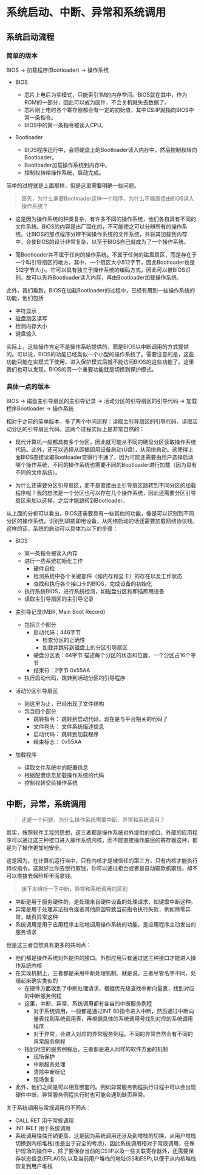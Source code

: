 系统启动、中断、异常和系统调用
============================

## 系统启动流程

### 简单的版本

BIOS -> 加载程序(Bootloader) -> 操作系统

+ BIOS
	- 芯片上电后为实模式，只能索引1M的内存空间。BIOS就在其中，作为ROM的一部分，因此可以成为固件，不会关机就失去数据了。
	- 芯片刚上电时各个寄存器都会有一定的初始值，其中CS:IP就指向BIOS中第一条指令。
	- BIOS中的第一条指令被读入CPU。

+ Bootloader
	- BIOS程序运行中，会将硬盘上的Bootloader读入内存中，然后控制权转向Bootloader。
	- Bootloader加载操作系统到内存中。
	- 控制权转给操作系统，启动完成。

简单的过程就是上面那样，但是这里需要明确一些问题。

> 首先，为什么需要Bootloader这样一个程序，为什么不能直接由BIOS读入操作系统？

+ 这是因为操作系统的种类复杂，有许多不同的操作系统，他们各自具有不同的文件系统。BIOS的内容是出厂固化的，不可能使之可以分辨所有的操作系统。让BIOS的那点程序分辨不同操作系统的文件系统，并将其加载到内存中，会使BIOS的设计非常复杂，以至于BIOS自己就成为了一个操作系统。

+ 而Bootloader并不属于任何的操作系统，不属于任何的磁盘扇区，而是存在于一个叫引导扇区的地方，其中，一个扇区大小512字节，因此Bootloader也是512字节大小。它可以具有独立于操作系统的编码方式，因此可以被BIOS识别。故可以先将Bootloader读入内存，再由Bootloader加载操作系统。

此外，我们看到，BIOS在加载Bootloader的过程中，已经有用到一些操作系统的功能，他们包括

+ 字符显示
+ 磁盘扇区读写
+ 检测内存大小
+ 键盘输入

实际上，这些操作肯定不是操作系统提供的，而是BIOS以中断调用的方式提供的。可以说，BIOS的功能已经类似一个小型的操作系统了。需要注意的是，这些功能只能在实模式下使用，进入保护模式后就不能访问BIOS的这些功能了。这里我们也可以发现，BIOS的另一个重要功能就是切换到保护模式。

### 具体一点的版本

BIOS -> 磁盘主引导扇区的主引导记录 -> 活动分区的引导扇区的引导代码 -> 加载程序Bootloader -> 操作系统

相对于之前的简单版本，多了两个中间流程：读取主引导扇区的引导代码，读取活动分区的引导扇区代码。这两个过程实际上是非常自然的：

+ 现代计算机一般都具有多个分区，因此就可能从不同的硬盘分区读取操作系统代码。此外，还可以选择从即插即用设备启动(U盘)，从网络启动。这使得上面BIOS直接读取Bootloader变得行不通了，因为可能还需要由用户选择启动哪个操作系统，不同的操作系统也需要不同的Bootloader进行加载（因为具有不同的文件系统）。

+ 为什么还需要分区引导扇区，而不是直接由主引导扇区跳转到不同分区的加载程序呢？我的想法是一个分区也可以存在几个操作系统，因此还需要分区引导扇区来加以选择，之后才能跳转到Bootloader。

从上面的分析可以看出，BIOS还需要具有一些其他的功能，像是可以识别到不同分区的操作系统，识别到即插即用设备，从网络启动的话还需要加载网络协议栈。这样的话，系统的启动可以具体为以下的步骤：

+ BIOS
	- 第一条指令被读入内存
	- 进行一些系统初始化工作
		+ 硬件自检
		+ 检测系统中各个关键部件（如内存和显卡）的存在以及工作状态
		+ 查找和执行各个接口卡的BIOS，完成设备的初始化
	- 执行系统BIOS，进行系统检测，如磁盘分区和即插即用设备
	- 读取主引导扇区的主引导记录

+ 主引导记录(MBR, Main Boot Record)
	- 包括三个部分
		+ 启动代码：446字节
			- 检查分区的正确性
			- 加载并跳转到磁盘上的分区引导扇区
		+ 硬盘分区表：64字节 描述每个分区的状态和位置，一个分区占16个字节
		+ 结束符：2字节 0x55AA
	- 执行启动代码，跳转到活动分区的引导程序

+ 活动分区引导扇区
	- 到这里为止，已经出现了文件结构
	- 包含四个部分
		+ 跳转指令： 跳转到启动代码，现在是与平台相关的代码了
		+ 文件卷头： 文件系统描述信息
		+ 启动代码： 跳转到加载程序
		+ 结束标志： 0x55AA

+ 加载程序
	- 读取文件系统中的配置信息
	- 根据配置信息加载操作系统的代码
	- 控制权转交给操作系统

## 中断，异常，系统调用


> 还是一个问题，为什么操作系统需要中断、异常和系统调用？

其实，按照软件工程的思想，这三者都是操作系统对外提供的接口，外部的应用程序可以通过这三种接口进入操作系统内核，而不能直接操作底层的寄存器这种，都是为了操作更加地安全。

这是因为，在计算机运行当中，只有内核才是被信任的第三方，只有内核才能执行特权指令。这就好比你去银行取钱，你可以通过柜台或者是自动取款机取钱，却不可以直接去保险柜里面拿钱。

> 接下来辨析一下中断，异常和系统调用的区别

+ 中断是用于服务硬件的，是处理来自硬件设备的处理请求，如键盘中断这种。
+ 异常是用于处理非法指令或者其他原因导致当前指令执行失败，例如除零异常，缺页异常这种
+ 系统调用是用于应用程序主动地调用操作系统的功能，是应用程序主动发出的服务请求

但是这三者显然具有更多的共同点：

+ 他们都是操作系统对外提供的接口。外部应用只有通过这三种接口才能进入操作系统内核
+ 在实现机制上，三者都是采用中断处理机制。就是说，三者尽管名字不同，处理起来确实类似的
	- 在硬件方面收到了中断处理请求，根据优先级查找中断向量表，找到对应的中断服务例程
	- 这里，中断、异常、系统调用都有各自的中断服务例程
		+ 对于系统调用，一般都是通过INT 80指令进入中断，然后通过中断向量表找到系统调用表，再根据具体的系统调用号找到对应的系统调用程序
		+ 对于异常，会进入对应的异常服务例程。不同的异常自然会有不同的异常服务例程
	- 找到对应的服务例程后，三者都是进入同样的软件方面的机制
	 	- 现场保护
	 	- 中断服务处理
	 	- 清除中断标记
	 	- 现场恢复
+ 此外，他们之间是可以相互嵌套的。例如异常服务例程执行过程中可以会出现硬件中断，异常服务例程执行时也可能会遇到缺页异常。

关于系统调用与常规调用的不同点：

- CALL RET 用于常规调用
- INT IRET 用于系统调用
- 系统调用往往开销更高，这是因为系统调用还涉及到堆栈的切换，从用户堆栈切换到内核堆栈(也是出于安全的考虑)，因此系统调用相对于常规调用，在保护现场的操作中，除了要保存当前的CS:IP以及一些关联寄存器外，还需要保存状态信息(EFLAGS),以及当前用户堆栈的地址(SS和ESP),以便于从内核堆栈恢复到用户堆栈
